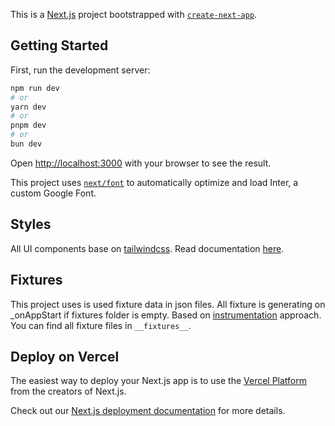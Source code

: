 This is a [Next.js](https://nextjs.org/) project bootstrapped with [`create-next-app`](https://github.com/vercel/next.js/tree/canary/packages/create-next-app).

## Getting Started

First, run the development server:

```bash
npm run dev
# or
yarn dev
# or
pnpm dev
# or
bun dev
```

Open [http://localhost:3000](http://localhost:3000) with your browser to see the result.

This project uses [`next/font`](https://nextjs.org/docs/basic-features/font-optimization) to automatically optimize and load Inter, a custom Google Font.

## Styles
All UI components base on [tailwindcss](https://tailwindcss.com). Read documentation [here](https://tailwindcss.com/docs/aspect-ratio).

## Fixtures

This project uses is used fixture data in json files. 
All fixture is generating on _onAppStart if fixtures folder is empty.
Based on [instrumentation](https://nextjs.org/docs/app/building-your-application/optimizing/instrumentation) approach. 
You can find all fixture files in `__fixtures__`.


## Deploy on Vercel

The easiest way to deploy your Next.js app is to use the [Vercel Platform](https://vercel.com/new?utm_medium=default-template&filter=next.js&utm_source=create-next-app&utm_campaign=create-next-app-readme) from the creators of Next.js.

Check out our [Next.js deployment documentation](https://nextjs.org/docs/deployment) for more details.
